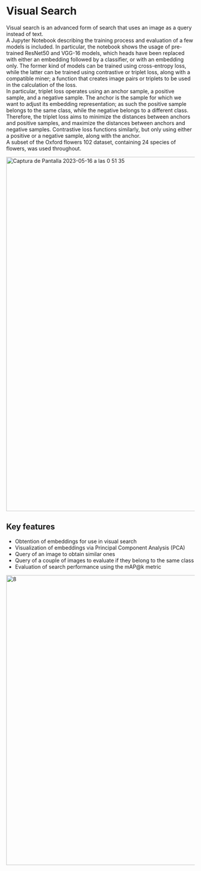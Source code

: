 # Visual Search

Visual search is an advanced form of search that uses an image as a query instead of text.  
A Jupyter Notebook describing the training process and evaluation of a few models is included. In particular, the notebook shows the usage of pre-trained ResNet50 and VGG-16 models, which heads have been replaced with either an embedding followed by a classifier, or with an embedding only. The former kind of models can be trained using cross-entropy loss, while the latter can be trained using contrastive or triplet loss, along with a compatible miner; a function that creates image pairs or triplets to be used in the calculation of the loss.  
In particular, triplet loss operates using an anchor sample, a positive sample, and a negative sample. The anchor is the sample for which we want to adjust its embedding representation; as such the positive sample belongs to the same class, while the negative belongs to a different class. Therefore, the triplet loss aims to minimize the distances between anchors and positive samples, and maximize the distances between anchors and negative samples. 
Contrastive loss functions similarly, but only using either a positive or a negative sample, along with the anchor.  
A subset of the Oxford flowers 102 dataset, containing 24 species of flowers, was used throughout.  

<img width="947" alt="Captura de Pantalla 2023-05-16 a las 0 51 35" src="https://github.com/RGonzLin/CV-Visual-Search/assets/65770155/1d5bc04b-0dc2-4432-8165-03e105031774">

## Key features
* Obtention of embeddings for use in visual search
* Visualization of embeddings via Principal Component Analysis (PCA)
* Query of an image to obtain similar ones
* Query of a couple of images to evaluate if they belong to the same class
* Evaluation of search performance using the mAP@k metric  

<img width="775" alt="8" src="https://github.com/RGonzLin/CV-Visual-Search/assets/65770155/30bb07f8-c995-47d2-b97c-a1485b365a95">
